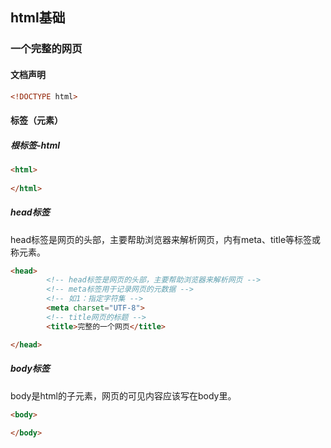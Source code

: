 ## html基础

### 一个完整的网页

#### 文档声明

```html
<!DOCTYPE html>
```

#### 标签（元素）

##### 根标签-html

```html
<html>
	
</html>
```

##### head标签

head标签是网页的头部，主要帮助浏览器来解析网页，内有meta、title等标签或称元素。

```html
<head>
        <!-- head标签是网页的头部，主要帮助浏览器来解析网页 -->
        <!-- meta标签用于记录网页的元数据 -->
        <!-- 如1：指定字符集 -->
        <meta charset="UTF-8">
        <!-- title网页的标题 -->
        <title>完整的一个网页</title>

</head>
```

##### body标签

body是html的子元素，网页的可见内容应该写在body里。

```html
<body>
        
</body>
```

